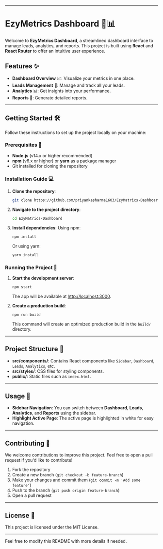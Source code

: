 
---

# EzyMetrics Dashboard 🚀📊

Welcome to **EzyMetrics Dashboard**, a streamlined dashboard interface to manage leads, analytics, and reports. This project is built using **React** and **React Router** to offer an intuitive user experience.

## Features ✨

- **Dashboard Overview** 📈: Visualize your metrics in one place.
- **Leads Management** 👥: Manage and track all your leads.
- **Analytics** 📊: Get insights into your performance.
- **Reports** 📝: Generate detailed reports.

---

## Getting Started 🛠️

Follow these instructions to set up the project locally on your machine:

### Prerequisites 📝

- **Node.js** (v14.x or higher recommended)
- **npm** (v6.x or higher) or **yarn** as a package manager
- Git installed for cloning the repository

### Installation Guide 💻

1. **Clone the repository**:
   ```bash
   git clone https://github.com/priyankasharma1603/EzyMatrics-Dashboard.git
   ```

2. **Navigate to the project directory**:
   ```bash
   cd EzyMatrics-Dashboard
   ```

3. **Install dependencies**:
   Using npm:
   ```bash
   npm install
   ```

   Or using yarn:
   ```bash
   yarn install
   ```

### Running the Project 🚀

1. **Start the development server**:
   ```bash
   npm start
   ```

   The app will be available at [http://localhost:3000](http://localhost:3000).

2. **Create a production build**:
   ```bash
   npm run build
   ```

   This command will create an optimized production build in the `build/` directory.

---

## Project Structure 📂

- **src/components/**: Contains React components like `Sidebar`, `Dashboard`, `Leads`, `Analytics`, etc.
- **src/styles/**: CSS files for styling components.
- **public/**: Static files such as `index.html`.

---

## Usage 💼

- **Sidebar Navigation**: You can switch between **Dashboard**, **Leads**, **Analytics**, and **Reports** using the sidebar.
- **Highlight Active Page**: The active page is highlighted in white for easy navigation.

---

## Contributing 🤝

We welcome contributions to improve this project. Feel free to open a pull request if you'd like to contribute!

1. Fork the repository
2. Create a new branch (`git checkout -b feature-branch`)
3. Make your changes and commit them (`git commit -m 'Add some feature'`)
4. Push to the branch (`git push origin feature-branch`)
5. Open a pull request

---

## License 📜

This project is licensed under the MIT License.

---

Feel free to modify this README with more details if needed.
